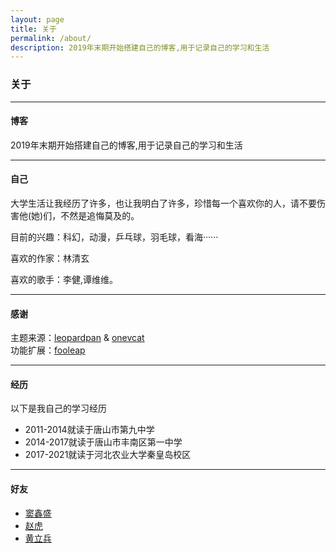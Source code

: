 ```yaml
---
layout: page 
title: 关于
permalink: /about/
description: 2019年末期开始搭建自己的博客,用于记录自己的学习和生活
---
```


### 关于

------------------

#### 博客

2019年末期开始搭建自己的博客,用于记录自己的学习和生活

-------------------

#### 自己

大学生活让我经历了许多，也让我明白了许多，珍惜每一个喜欢你的人，请不要伤害他(她)们，不然是追悔莫及的。

目前的兴趣：科幻，动漫，乒乓球，羽毛球，看海······

喜欢的作家：林清玄

喜欢的歌手：李健,谭维维。

-------------------

#### 感谢

主题来源：[leopardpan](https://github.com/leopardpan/leopardpan.github.io/) & [onevcat](https://github.com/onevcat/vno-jekyll)   
功能扩展：[fooleap](https://blog.fooleap.org/)

-------------------

#### 经历

以下是我自己的学习经历

- 2011-2014就读于唐山市第九中学
- 2014-2017就读于唐山市丰南区第一中学
- 2017-2021就读于河北农业大学秦皇岛校区

-------------------

####  好友
- [窦鑫盛](https://www.lancelot.chat)
- [赵虎](https://www.devilzhao.chat)
- [黄立兵](https://www.jovilhlb.top)
